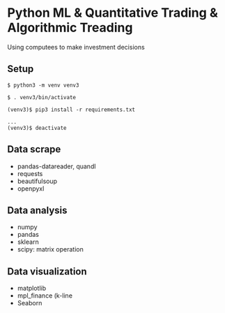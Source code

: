 # Python ML & Quantitative Trading & Algorithmic Treading

Using computees to make investment decisions


## Setup
```
$ python3 -m venv venv3

$ . venv3/bin/activate

(venv3)$ pip3 install -r requirements.txt

...
(venv3)$ deactivate
```


## Data scrape
- pandas-datareader, quandl
- requests
- beautifulsoup
- openpyxl

## Data analysis
- numpy
- pandas
- sklearn
- scipy: matrix operation


## Data visualization
- matplotlib
- mpl_finance (k-line
- Seaborn


